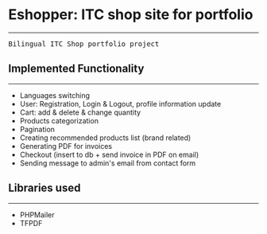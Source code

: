 <h1>Eshopper: ITC shop site for portfolio</h1>
<hr>
<pre>Bilingual ITC Shop portfolio project</pre>
<h2>Implemented Functionality</h2>
<hr>
<ul>
  <li>Languages switching</li>
  <li>User: Registration, Login & Logout, profile information update</li>
  <li>Cart: add & delete & change quantity</li>
  <li>Products categorization</li>
  <li>Pagination</li>
  <li>Creating recommended products list (brand related)</li>
  <li>Generating PDF for invoices</li>
  <li>Checkout (insert to db + send invoice in PDF on email)</li>
  <li>Sending message to admin's email from contact form</li>
</ul>
<h2>Libraries used</h2>
<hr>
<ul>
  <li>PHPMailer</li>
  <li>TFPDF</li>
</ul>
